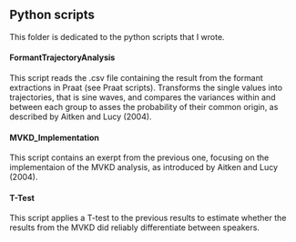 ## Python scripts

This folder is dedicated to the python scripts that I wrote. 

#### FormantTrajectoryAnalysis

This script reads the .csv file containing the result from the formant extractions in Praat (see Praat scripts). Transforms the single values into trajectories, that is sine waves, and compares the variances within and between each group to asses the probability of their common origin, as described by Aitken and Lucy (2004).

#### MVKD_Implementation

This script contains an exerpt from the previous one, focusing on the implementaion of the MVKD analysis, as introduced by Aitken and Lucy (2004).

#### T-Test

This script applies a T-test to the previous results to estimate whether the results from the MVKD did reliably differentiate between speakers.